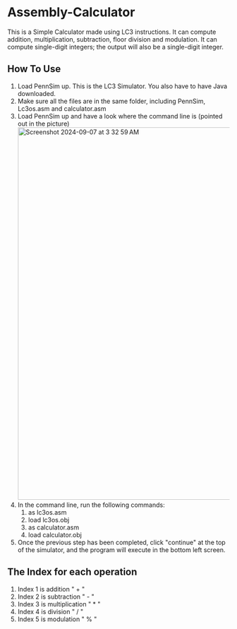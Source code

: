 # Assembly-Calculator
This is a Simple Calculator made using LC3 instructions. It can compute addition, multiplication, subtraction, floor division and modulation.
It can compute single-digit integers; the output will also be a single-digit integer.

## How To Use
1. Load PennSim up. This is the LC3 Simulator. You also have to have Java downloaded.
2. Make sure all the files are in the same folder, including PennSim, Lc3os.asm and calculator.asm
3. Load PennSim up and have a look where the command line is (pointed out in the picture) <img width="844" alt="Screenshot 2024-09-07 at 3 32 59 AM" src="https://github.com/user-attachments/assets/4894c449-b0a5-41ad-98bf-d992b9ec27a1">
4. In the command line, run the following commands:
   1. as lc3os.asm
   2. load lc3os.obj
   3. as calculator.asm
   4. load calculator.obj
6. Once the previous step has been completed, click "continue" at the top of the simulator, and the program will execute in the bottom left screen.


## The Index for each operation
1. Index 1 is addition " + "
2. Index 2 is subtraction " - "
3. Index 3 is multiplication " * "
4. Index 4 is division " / "
5. Index 5 is modulation " % "


